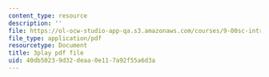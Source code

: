 ```yaml
---
content_type: resource
description: ''
file: https://ol-ocw-studio-app-qa.s3.amazonaws.com/courses/9-00sc-introduction-to-psychology-fall-2011/40db50239d32deaa0e117a92f55a6d3a_lBU64nfe8nM.pdf
file_type: application/pdf
resourcetype: Document
title: 3play pdf file
uid: 40db5023-9d32-deaa-0e11-7a92f55a6d3a
---
```

